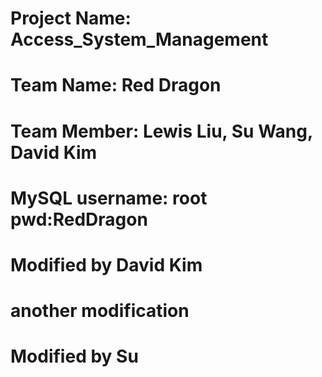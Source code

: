 # Project Name: Access_System_Management
# Team Name: Red Dragon
# Team Member: Lewis Liu, Su Wang, David Kim
# MySQL username: root pwd:RedDragon
# Modified by David Kim
# another modification
# Modified by Su
